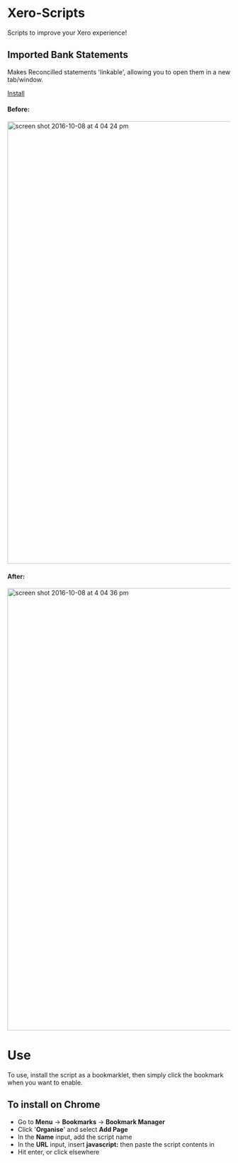 # Xero-Scripts
Scripts to improve your Xero experience!

## Imported Bank Statements
Makes Reconcilled statements 'linkable', allowing you to open them in a new tab/window.

<a href="https://github.com/JMontagu/Xero-Scripts/raw/master/ImportedBankStatements.user.js" download>Install</a>

#### Before:
<img width='1000' alt="screen shot 2016-10-08 at 4 04 24 pm" src="https://cloud.githubusercontent.com/assets/567825/19213975/0888b30c-8d71-11e6-9e00-b167102e7b11.png">

#### After:
<img width='1000' alt="screen shot 2016-10-08 at 4 04 36 pm" src="https://cloud.githubusercontent.com/assets/567825/19213977/0c6be07a-8d71-11e6-9d7d-2feebf7a2600.png">

# Use
To use, install the script as a bookmarklet, then simply click the bookmark when you want to enable.

## To install on Chrome
- Go to **Menu** -> **Bookmarks** -> **Bookmark Manager**
- Click '**Organise**' and select **Add Page**
- In the **Name** input, add the script name
- In the **URL** input, insert **javascript:** then paste the script contents in
- Hit enter, or click elsewhere
